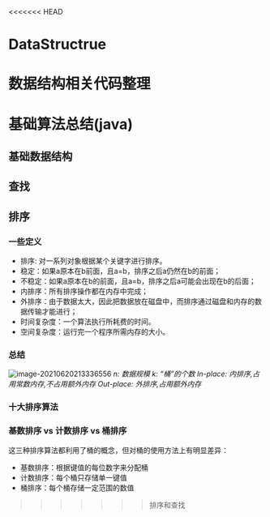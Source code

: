 <<<<<<< HEAD
# DataStructrue
数据结构相关代码整理
=======
# 基础算法总结(java)
## 基础数据结构

## 查找

## 排序
### 一些定义
- 排序: 对一系列对象根据某个关键字进行排序。
- 稳定：如果a原本在b前面，且a=b，排序之后a仍然在b的前面；
- 不稳定：如果a原本在b的前面，且a=b，排序之后a可能会出现在b的后面；
- 内排序：所有排序操作都在内存中完成；
- 外排序：由于数据太大，因此把数据放在磁盘中，而排序通过磁盘和内存的数据传输才能进行；
- 时间复杂度：一个算法执行所耗费的时间。
- 空间复杂度：运行完一个程序所需内存的大小。
### 总结
![image-20210620213336556](https://gitee.com/superjishere/images/raw/master/img/20210620213336.png)
_n: 数据规模_
_k: “桶”的个数_
_In-place: 内排序,占用常数内存,不占用额外内存_
_Out-place: 外排序,占用额外内存_
### 十大排序算法
### 基数排序 vs 计数排序 vs 桶排序
这三种排序算法都利用了桶的概念，但对桶的使用方法上有明显差异：
- 基数排序：根据键值的每位数字来分配桶
- 计数排序：每个桶只存储单一键值
- 桶排序：每个桶存储一定范围的数值

>>>>>>> 排序和查找
